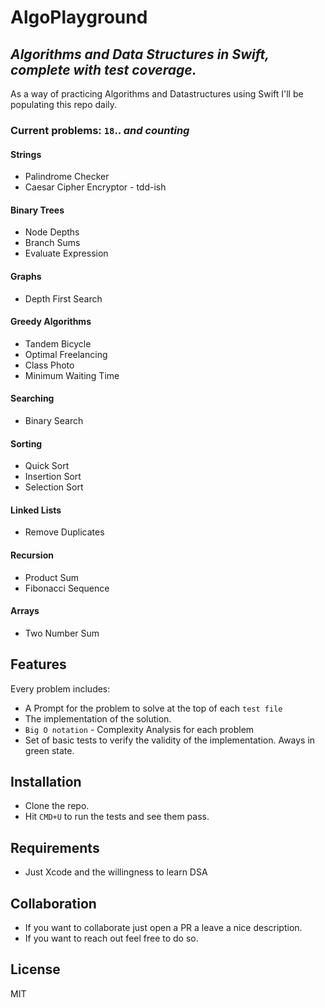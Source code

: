 # AlgoPlayground
## _Algorithms and Data Structures in Swift, complete with test coverage._

As a way of practicing Algorithms and Datastructures using Swift I'll be populating this repo daily.

### Current problems: `18`.. _and counting_

#### Strings
- Palindrome Checker
- Caesar Cipher Encryptor - tdd-ish

#### Binary Trees
- Node Depths
- Branch Sums
- Evaluate Expression

#### Graphs
- Depth First Search

#### Greedy Algorithms
- Tandem Bicycle
- Optimal Freelancing
- Class Photo
- Minimum Waiting Time

#### Searching
- Binary Search

#### Sorting
- Quick Sort
- Insertion Sort
- Selection Sort

#### Linked Lists
- Remove Duplicates

#### Recursion
- Product Sum
- Fibonacci Sequence

#### Arrays
- Two Number Sum

## Features
Every problem includes:

- A Prompt for the problem to solve at the top of each `test file`
- The implementation of the solution.
- `Big O notation` - Complexity Analysis for each problem
- Set of basic tests to verify the validity of the implementation. Aways in green state.

## Installation

- Clone the repo.
- Hit `CMD+U` to run the tests and see them pass.

## Requirements

- Just Xcode and the willingness to learn DSA

## Collaboration

- If you want to collaborate just open a PR a leave a nice description.
- If you want to reach out feel free to do so.

## License

MIT
